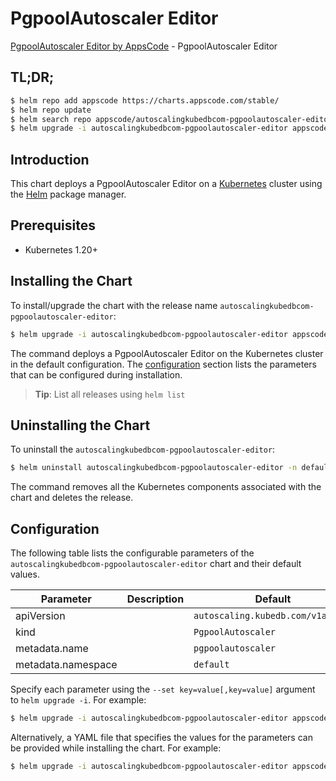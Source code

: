 # PgpoolAutoscaler Editor

[PgpoolAutoscaler Editor by AppsCode](https://appscode.com) - PgpoolAutoscaler Editor

## TL;DR;

```bash
$ helm repo add appscode https://charts.appscode.com/stable/
$ helm repo update
$ helm search repo appscode/autoscalingkubedbcom-pgpoolautoscaler-editor --version=v0.26.0
$ helm upgrade -i autoscalingkubedbcom-pgpoolautoscaler-editor appscode/autoscalingkubedbcom-pgpoolautoscaler-editor -n default --create-namespace --version=v0.26.0
```

## Introduction

This chart deploys a PgpoolAutoscaler Editor on a [Kubernetes](http://kubernetes.io) cluster using the [Helm](https://helm.sh) package manager.

## Prerequisites

- Kubernetes 1.20+

## Installing the Chart

To install/upgrade the chart with the release name `autoscalingkubedbcom-pgpoolautoscaler-editor`:

```bash
$ helm upgrade -i autoscalingkubedbcom-pgpoolautoscaler-editor appscode/autoscalingkubedbcom-pgpoolautoscaler-editor -n default --create-namespace --version=v0.26.0
```

The command deploys a PgpoolAutoscaler Editor on the Kubernetes cluster in the default configuration. The [configuration](#configuration) section lists the parameters that can be configured during installation.

> **Tip**: List all releases using `helm list`

## Uninstalling the Chart

To uninstall the `autoscalingkubedbcom-pgpoolautoscaler-editor`:

```bash
$ helm uninstall autoscalingkubedbcom-pgpoolautoscaler-editor -n default
```

The command removes all the Kubernetes components associated with the chart and deletes the release.

## Configuration

The following table lists the configurable parameters of the `autoscalingkubedbcom-pgpoolautoscaler-editor` chart and their default values.

|     Parameter      | Description |                   Default                    |
|--------------------|-------------|----------------------------------------------|
| apiVersion         |             | <code>autoscaling.kubedb.com/v1alpha1</code> |
| kind               |             | <code>PgpoolAutoscaler</code>                |
| metadata.name      |             | <code>pgpoolautoscaler</code>                |
| metadata.namespace |             | <code>default</code>                         |


Specify each parameter using the `--set key=value[,key=value]` argument to `helm upgrade -i`. For example:

```bash
$ helm upgrade -i autoscalingkubedbcom-pgpoolautoscaler-editor appscode/autoscalingkubedbcom-pgpoolautoscaler-editor -n default --create-namespace --version=v0.26.0 --set apiVersion=autoscaling.kubedb.com/v1alpha1
```

Alternatively, a YAML file that specifies the values for the parameters can be provided while
installing the chart. For example:

```bash
$ helm upgrade -i autoscalingkubedbcom-pgpoolautoscaler-editor appscode/autoscalingkubedbcom-pgpoolautoscaler-editor -n default --create-namespace --version=v0.26.0 --values values.yaml
```
